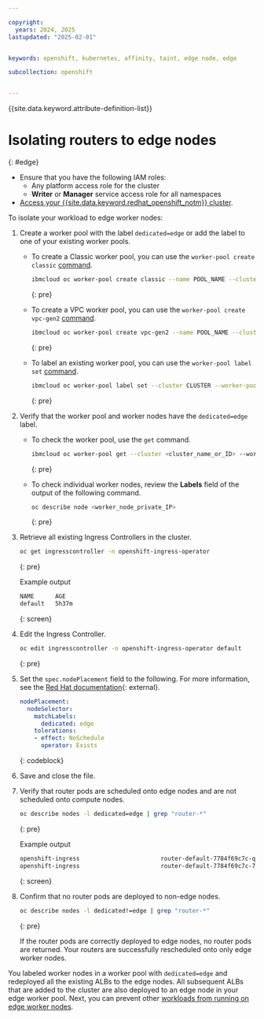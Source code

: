 ```yaml
---

copyright: 
  years: 2024, 2025
lastupdated: "2025-02-01"


keywords: openshift, kubernetes, affinity, taint, edge node, edge

subcollection: openshift


---
```


{{site.data.keyword.attribute-definition-list}}





# Isolating routers to edge nodes
{: #edge}




* Ensure that you have the following IAM roles:
    * Any platform access role for the cluster
    * **Writer** or **Manager** service access role for all namespaces
* [Access your {{site.data.keyword.redhat_openshift_notm}} cluster](/docs/openshift?topic=openshift-access_cluster).

To isolate your workload to edge worker nodes:

1. Create a worker pool with the label `dedicated=edge` or add the label to one of your existing worker pools.
    * To create a Classic worker pool, you can use the `worker-pool create classic` [command](/docs/openshift?topic=openshift-kubernetes-service-cli#cs_worker_pool_create).
        ```sh
        ibmcloud oc worker-pool create classic --name POOL_NAME --cluster CLUSTER --flavor FLAVOR --size-per-zone WORKERS_PER_ZONE --hardware ISOLATION --label dedicated=edge
        ```
        {: pre}

    * To create a VPC worker pool, you can use the `worker-pool create vpc-gen2` [command](/docs/openshift?topic=openshift-kubernetes-service-cli#cli_worker_pool_create_vpc_gen2).
        ```sh
        ibmcloud oc worker-pool create vpc-gen2 --name POOL_NAME --cluster CLUSTER --flavor FLAVOR --size-per-zone WORKERS_PER_ZONE --hardware ISOLATION --label dedicated=edge
        ```
        {: pre}

    * To label an existing worker pool, you can use the `worker-pool label set` [command](/docs/openshift?topic=openshift-kubernetes-service-cli#cs_worker_pool_label_set).
        ```sh
        ibmcloud oc worker-pool label set --cluster CLUSTER --worker-pool POOL --label dedicated=edge
        ```
        {: pre}

1. Verify that the worker pool and worker nodes have the `dedicated=edge` label.
    * To check the worker pool, use the `get` command.
        ```sh
        ibmcloud oc worker-pool get --cluster <cluster_name_or_ID> --worker-pool <worker_pool_name_or_ID>
        ```
        {: pre}

    * To check individual worker nodes, review the **Labels** field of the output of the following command.
        ```sh
        oc describe node <worker_node_private_IP>
        ```
        {: pre}




1. Retrieve all existing Ingress Controllers in the cluster.
    ```sh
    oc get ingresscontroller -n openshift-ingress-operator
    ```
    {: pre}

    Example output
    ```txt
    NAME      AGE
    default   5h37m
    ```
    {: screen}


1. Edit the Ingress Controller.

    ```sh
    oc edit ingresscontroller -n openshift-ingress-operator default
    ```
    {: pre}
    
1. Set the `spec.nodePlacement` field to the following. For more information, see the [Red Hat documentation](https://docs.openshift.com/container-platform/4.17/networking/networking_operators/ingress-operator.html#nw-ingress-controller-configuration-parameters_configuring-ingress){: external}. 
    ```yaml
    nodePlacement:
      nodeSelector:
        matchLabels:
          dedicated: edge
        tolerations:
        - effect: NoSchedule
          operator: Exists
    ```
    {: codeblock}

1. Save and close the file. 

1. Verify that router pods are scheduled onto edge nodes and are not scheduled onto compute nodes.
    
    ```sh
    oc describe nodes -l dedicated=edge | grep "router-*"
    ```
    {: pre}

    Example output

    ```sh
    openshift-ingress                       router-default-7784f69c7c-qq577           100m (2%)     0 (0%)      256Mi (1%)       0 (0%)         5m4s
    openshift-ingress                       router-default-7784f69c7c-7rwrj           100m (2%)     0 (0%)      256Mi (1%)       0 (0%)         5m5s
    ```
    {: screen}

1. Confirm that no router pods are deployed to non-edge nodes.
    ```sh
    oc describe nodes -l dedicated!=edge | grep "router-*"
    ```
    {: pre}

    If the router pods are correctly deployed to edge nodes, no router pods are returned. Your routers are successfully rescheduled onto only edge worker nodes.



You labeled worker nodes in a worker pool with `dedicated=edge` and redeployed all the existing ALBs to the edge nodes. All subsequent ALBs that are added to the cluster are also deployed to an edge node in your edge worker pool. Next, you can prevent other [workloads from running on edge worker nodes](/docs/openshift?topic=openshift-edge-workload-prevent).
